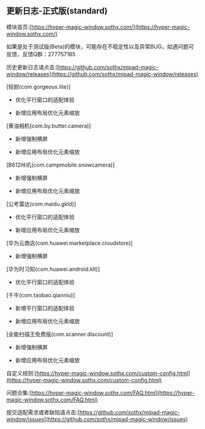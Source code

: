 ## 更新日志-正式版(standard)

模块首页:[https://hyper-magic-window.sothx.com/](https://hyper-magic-window.sothx.com/)

如果是处于测试版(Beta)的模块，可能存在不稳定性以及异常BUG，如遇问题可反馈，反馈Q群：277757185

历史更新日志请点击:[https://github.com/sothx/mipad-magic-window/releases](https://github.com/sothx/mipad-magic-window/releases)


[轻颜(com.gorgeous.lite)]

- 优化平行窗口的适配体验

- 新增应用布局优化元素缩放

[黄油相机(com.by.butter.camera)]

- 新增强制横屏

- 新增应用布局优化元素缩放

[B612咔叽(com.campmobile.snowcamera)]

- 新增强制横屏

- 新增应用布局优化元素缩放

[公考雷达(com.maidu.gkld)]

- 优化平行窗口的适配体验

- 新增应用布局优化元素缩放

[华为云商店(com.huawei.marketplace.cloudstore)]

- 新增强制横屏

[华为时习知(com.huawei.android.klt)]

- 优化平行窗口的适配体验

[千牛(com.taobao.qianniu)]

- 新增平行窗口的适配体验

- 新增应用布局优化元素缩放

[全能扫描王免费版(com.scanner.discount)]

- 新增强制横屏

- 新增应用布局优化元素缩放


自定义规则:[https://hyper-magic-window.sothx.com/custom-config.html](https://hyper-magic-window.sothx.com/custom-config.html)

问题合集:[https://hyper-magic-window.sothx.com/FAQ.html](https://hyper-magic-window.sothx.com/FAQ.html)

提交适配需求或者缺陷请点击:[https://github.com/sothx/mipad-magic-window/issues](https://github.com/sothx/mipad-magic-window/issues)
